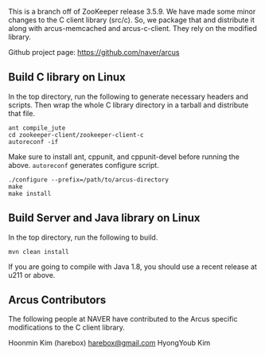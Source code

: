 This is a branch off of ZooKeeper release 3.5.9.  We have made some minor
changes to the C client library (src/c).  So, we package that and distribute
it along with arcus-memcached and arcus-c-client.  They rely on the modified library.

Github project page:
https://github.com/naver/arcus

## Build C library on Linux

In the top directory, run the following to generate necessary headers and
scripts.  Then wrap the whole C library directory in a tarball and distribute
that file.

    ant compile_jute
    cd zookeeper-client/zookeeper-client-c
    autoreconf -if

Make sure to install ant, cppunit, and cppunit-devel before running the above.
`autoreconf` generates configure script.

    ./configure --prefix=/path/to/arcus-directory
    make
    make install

## Build Server and Java library on Linux

In the top directory, run the following to build.

    mvn clean install

If you are going to compile with Java 1.8, you should use a recent release at u211 or above.

## Arcus Contributors

The following people at NAVER have contributed to the Arcus specific
modifications to the C client library.

Hoonmin Kim (harebox) <harebox@gmail.com>
HyongYoub Kim
